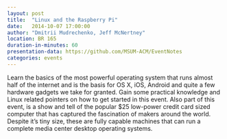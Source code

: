 ```yaml
---
layout: post
title:  "Linux and the Raspberry Pi"
date:   2014-10-07 17:00:00
author: "Dmitrii Mudrechenko, Jeff McNertney"
location: BR 165
duration-in-minutes: 60
presentation-data: https://github.com/MSUM-ACM/EventNotes
categories: events
---
```


Learn the basics of the most powerful operating system that runs almost half of
the internet and is the basis for OS X, iOS, Android and quite a few hardware
gadgets we take for granted.  Gain some practical knowledge and Linux related
pointers on how to get started in this event. Also part of this event, is a
show and tell of the popular $25 low-power credit card sized computer that has
captured the fascination of makers around the world. Despite it’s tiny size,
these are fully capable machines that can run a complete media center
desktop operating systems.
